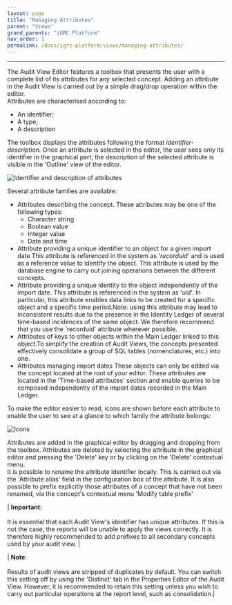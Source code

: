 ```yaml
---
layout: page
title: "Managing Attributes"
parent: "Views"
grand_parents: "iGRC Platform"
nav_order: 1
permalink: /docs/igrc-platform/views/managing-attributes/
---
```

---

The Audit View Editor features a toolbox that presents the user with a complete list of its attributes for any selected concept. Adding an attribute in the Audit View is carried out by a simple drag/drop operation within the editor.     
Attributes are characterised according to:    

- An identifier;
- A type;
- A description

The toolbox displays the attributes following the format _identifier-description._ Once an attribute is selected in the editor, the user sees only its identifier in the graphical part; the description of the selected attribute is visible in the 'Outline' view of the editor.      

![Identifier and description of attributes](igrc-platform/views/images/1.png  "Identifier and description of attributes")   

Several attribute families are available:   

- Attributes describing the concept. These attributes may be one of the following types:   
  - Character string
  - Boolean value
  - Integer value
  - Date and time
- Attribute providing a unique identifier to an object for a given import date This attribute is referenced in the system as '_recorduid_' and is used as a reference value to identify the object. This attribute is used by the database engine to carry out joining operations between the different concepts.
- Attribute providing a unique identity to the object independently of the import date. This attribute is referenced in the system as '_uid_'. In particular, this attribute enables data links to be created for a specific object and a specific time period.Note: using this attribute may lead to inconsistent results due to the presence in the Identity Ledger of several time-based incidences of the same object. We therefore recommend that you use the 'recorduid' attribute wherever possible.
- Attributes of keys to other objects within the Main Ledger linked to this object.To simplify the creation of Audit Views, the concepts presented effectively consolidate a group of SQL tables (nomenclatures, etc.) into one.
- Attributes managing import dates These objects can only be edited via the concept located at the root of your editor. These attributes are located in the 'Time-based attributes' section and enable queries to be composed independently of the import dates recorded in the Main Ledger.   

To make the editor easier to read, icons are shown before each attribute to enable the user to see at a glance to which family the attribute belongs:   

![Icons](igrc-platform/views/images/2.png "Icons")   

Attributes are added in the graphical editor by dragging and dropping from the toolbox. Attributes are deleted by selecting the attribute in the graphical editor and pressing the 'Delete' key or by clicking on the 'Delete' contextual menu.     
It is possible to rename the attribute identifier locally. This is carried out via the 'Attribute alias' field in the configuration box of the attribute. It is also possible to prefix explicitly those attributes of a concept that have not been renamed, via the concept's contextual menu 'Modify table prefix'

| **Important**: <br><br> It is essential that each Audit View's identifier has unique attributes. If this is not the case, the reports will be unable to apply the views correctly. It is therefore highly recommended to add prefixes to all secondary concepts used by your audit view.  |

| **Note**: <br><br> Results of audit views are stripped of duplicates by default. You can switch this setting off by using the 'Distinct' tab in the Properties Editor of the Audit View. However, it is recommended to retain this setting unless you wish to carry out particular operations at the report level, such as consolidation.|
